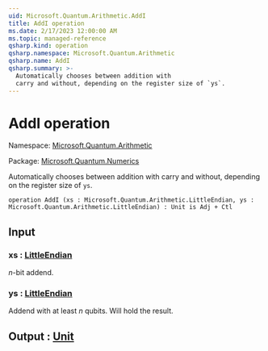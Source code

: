 ```yaml
---
uid: Microsoft.Quantum.Arithmetic.AddI
title: AddI operation
ms.date: 2/17/2023 12:00:00 AM
ms.topic: managed-reference
qsharp.kind: operation
qsharp.namespace: Microsoft.Quantum.Arithmetic
qsharp.name: AddI
qsharp.summary: >-
  Automatically chooses between addition with
  carry and without, depending on the register size of `ys`.
---
```


# AddI operation

Namespace: [Microsoft.Quantum.Arithmetic](xref:Microsoft.Quantum.Arithmetic)

Package: [Microsoft.Quantum.Numerics](https://nuget.org/packages/Microsoft.Quantum.Numerics)


Automatically chooses between addition withcarry and without, depending on the register size of `ys`.

```qsharp
operation AddI (xs : Microsoft.Quantum.Arithmetic.LittleEndian, ys : Microsoft.Quantum.Arithmetic.LittleEndian) : Unit is Adj + Ctl
```


## Input

### xs : [LittleEndian](xref:Microsoft.Quantum.Arithmetic.LittleEndian)

$n$-bit addend.


### ys : [LittleEndian](xref:Microsoft.Quantum.Arithmetic.LittleEndian)

Addend with at least $n$ qubits. Will hold the result.



## Output : [Unit](xref:microsoft.quantum.qsharp.valueliterals#unit-literal)


